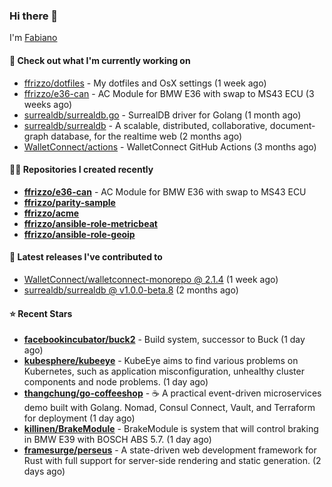 ### Hi there 👋

I'm [Fabiano](https://ffrizzo.com)

#### 👷 Check out what I'm currently working on


- [ffrizzo/dotfiles](https://github.com/ffrizzo/dotfiles) - My dotfiles and OsX settings (1 week ago)
- [ffrizzo/e36-can](https://github.com/ffrizzo/e36-can) - AC Module for BMW E36 with swap to MS43 ECU (3 weeks ago)
- [surrealdb/surrealdb.go](https://github.com/surrealdb/surrealdb.go) - SurrealDB driver for Golang (1 month ago)
- [surrealdb/surrealdb](https://github.com/surrealdb/surrealdb) - A scalable, distributed, collaborative, document-graph database, for the realtime web (2 months ago)
- [WalletConnect/actions](https://github.com/WalletConnect/actions) - WalletConnect GitHub Actions (3 months ago)

#### 👨‍💻 Repositories I created recently
- **[ffrizzo/e36-can](https://github.com/ffrizzo/e36-can)** - AC Module for BMW E36 with swap to MS43 ECU
- **[ffrizzo/parity-sample](https://github.com/ffrizzo/parity-sample)**
- **[ffrizzo/acme](https://github.com/ffrizzo/acme)**
- **[ffrizzo/ansible-role-metricbeat](https://github.com/ffrizzo/ansible-role-metricbeat)**
- **[ffrizzo/ansible-role-geoip](https://github.com/ffrizzo/ansible-role-geoip)**

#### 🚀 Latest releases I've contributed to


- [WalletConnect/walletconnect-monorepo @ 2.1.4](https://github.com/WalletConnect/walletconnect-monorepo/releases/tag/2.1.4) (1 week ago)
- [surrealdb/surrealdb @ v1.0.0-beta.8](https://github.com/surrealdb/surrealdb/releases/tag/v1.0.0-beta.8) (2 months ago)

#### ⭐ Recent Stars


- **[facebookincubator/buck2](https://github.com/facebookincubator/buck2)** - Build system, successor to Buck (1 day ago)
- **[kubesphere/kubeeye](https://github.com/kubesphere/kubeeye)** - KubeEye aims to find various problems on Kubernetes, such as application misconfiguration, unhealthy cluster components and node problems. (1 day ago)
- **[thangchung/go-coffeeshop](https://github.com/thangchung/go-coffeeshop)** - ☕ A practical event-driven microservices demo built with Golang. Nomad, Consul Connect, Vault, and Terraform for deployment (1 day ago)
- **[killinen/BrakeModule](https://github.com/killinen/BrakeModule)** - BrakeModule is system that will control braking in BMW E39 with BOSCH ABS 5.7. (1 day ago)
- **[framesurge/perseus](https://github.com/framesurge/perseus)** - A state-driven web development framework for Rust with full support for server-side rendering and static generation. (2 days ago)

